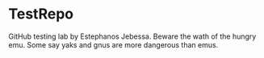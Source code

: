 # TestRepo
GitHub testing lab by Estephanos Jebessa.
Beware the wath of the hungry emu.
Some say yaks and gnus are more dangerous than emus.
